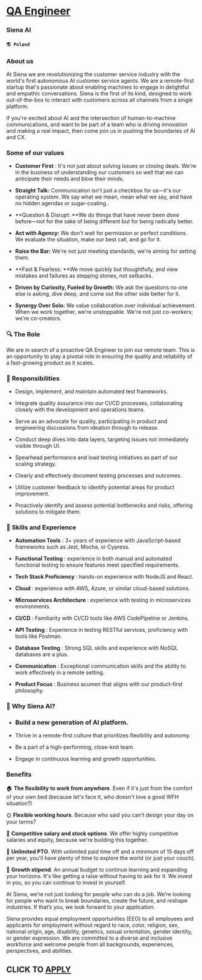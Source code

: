 # [QA Engineer](https://www.remotewlb.com/apply/qa-engineer-85659)  
### Siena AI  
#### `🌎 Poland`  

### About us

At Siena we are revolutionizing the customer service industry with the world's first autonomous AI customer service agents. We are a remote-first startup that's passionate about enabling machines to engage in delightful and empathic conversations. Siena is the first of its kind, designed to work out-of-the-box to interact with customers across all channels from a single platform.

If you're excited about AI and the intersection of human-to-machine communications, and want to be part of a team who is driving innovation and making a real impact, then come join us in pushing the boundaries of AI and CX.

###  **Some of our values**

  *  **Customer First** : It's not just about solving issues or closing deals. We're in the business of understanding our customers so well that we can anticipate their needs and blow their minds.

  *  **Straight Talk:** Communication isn't just a checkbox for us—it's our operating system. We say what we mean, mean what we say, and have no hidden agendas or sugar-coating..

  *  **Question & Disrupt: **We do things that have never been done before—not for the sake of being different but for being radically better.

  *  **Act with Agency:** We don't wait for permission or perfect conditions. We evaluate the situation, make our best call, and go for it.

  *  **Raise the Bar:** We're not just meeting standards, we're aiming for setting them.

  *  **Fast & Fearless: **We move quickly but thoughtfully, and view mistakes and failures as stepping stones, not setbacks.

  *  **Driven by Curiosity, Fueled by Growth:** We ask the questions no one else is asking, dive deep, and come out the other side better for it.

  *  **Synergy Over Solo:** We value collaboration over individual achievement. When we work together, we're unstoppable. We're not just co-workers; we're co-creators.

### 🔍 **The Role**

We are in search of a proactive QA Engineer to join our remote team. This is an opportunity to play a pivotal role in ensuring the quality and reliability of a fast-growing product as it scales.

### 💪 **Responsibilities**

  * Design, implement, and maintain automated test frameworks.

  * Integrate quality assurance into our CI/CD processes, collaborating closely with the development and operations teams.

  * Serve as an advocate for quality, participating in product and engineering discussions from ideation through to release.

  * Conduct deep dives into data layers, targeting issues not immediately visible through UI.

  * Spearhead performance and load testing initiatives as part of our scaling strategy.

  * Clearly and effectively document testing processes and outcomes.

  * Utilize customer feedback to identify potential areas for product improvement.

  * Proactively identify and assess potential bottlenecks and risks, offering solutions to mitigate them.

### 🌟 **Skills and Experience**

  *  **Automation Tools** : 3+ years of experience with JavaScript-based frameworks such as Jest, Mocha, or Cypress.

  *  **Functional Testing** : experience in both manual and automated functional testing to ensure features meet specified requirements.

  *  **Tech Stack Proficiency** : hands-on experience with NodeJS and React.

  *  **Cloud** : experience with AWS, Azure, or similar cloud-based solutions.

  *  **Microservices Architecture** : experience with testing in microservices environments.

  *  **CI/CD** : Familiarity with CI/CD tools like AWS CodePipeline or Jenkins.

  *  **API Testing** : Experience in testing RESTful services, proficiency with tools like Postman.

  *  **Database Testing** : Strong SQL skills and experience with NoSQL databases are a plus.

  *  **Communication** : Exceptional communication skills and the ability to work effectively in a remote setting.

  *  **Product Focus** : Business acumen that aligns with our product-first philosophy.

### 🌱 **Why Siena AI?**

  * ### Build a new generation of AI platform.

  * Thrive in a remote-first culture that prioritizes flexibility and autonomy.

  * Be a part of a high-performing, close-knit team.

  * Engage in continuous learning and growth opportunities.

### Benefits

🏠 **The flexibility to work from anywhere**. Even if it's just from the comfort of your own bed (because let's face it, who doesn't love a good WFH situation?)

🌞 **Flexible working hours**. Because who said you can't design your day on your terms?

💸 **Competitive salary and stock options**. We offer highly competitive salaries and equity, because we're building this together.

🌴 **Unlimited PTO**. With unlimited paid time off and a minimum of 15 days off per year, you'll have plenty of time to explore the world (or just your couch).

📖 **Growth stipend**. An annual budget to continue learning and expanding your horizons. It's like getting a raise without having to ask for it. We invest in you, so you can continue to invest in yourself.

At Siena, we’re not just looking for people who can do a job. We’re looking for people who want to break boundaries, create the future, and reshape industries. If that’s you, we look forward to your application.

Siena provides equal employment opportunities (EEO) to all employees and applicants for employment without regard to race, color, religion, sex, national origin, age, disability, genetics, sexual orientation, gender identity, or gender expression. We are committed to a diverse and inclusive workforce and welcome people from all backgrounds, experiences, perspectives, and abilities.

  
## CLICK TO [APPLY](https://www.remotewlb.com/apply/qa-engineer-85659)


